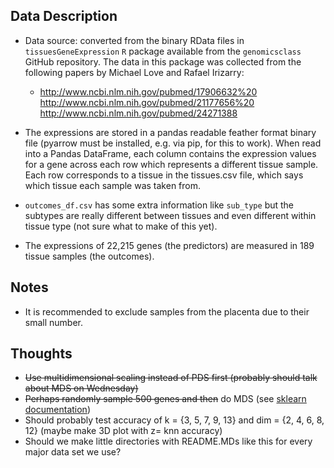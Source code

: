 ## Data Description
* Data source: converted from the binary RData files in ```tissuesGeneExpression``` `R` package available from the ```genomicsclass``` GitHub repository. The data in this package was collected from the following papers by Michael Love and Rafael Irizarry: 
    * http://www.ncbi.nlm.nih.gov/pubmed/17906632%20
      http://www.ncbi.nlm.nih.gov/pubmed/21177656%20
      http://www.ncbi.nlm.nih.gov/pubmed/24271388

* The expressions are stored in a pandas readable feather format binary file (pyarrow must be installed, e.g. via pip, for this to work). When read into a Pandas DataFrame, each column contains the expression values for a gene across each row which represents a different tissue sample. Each row corresponds to a tissue in the tissues.csv file, which says which tissue each sample was taken from.
* ```outcomes_df.csv``` has some extra information like ```sub_type``` but the subtypes are really different between tissues and even different within tissue type (not sure what to make of this yet). 
* The expressions of 22,215 genes (the predictors) are measured in 189 tissue samples (the outcomes). 

## Notes
* It is recommended to exclude samples from the placenta due to their small number. 

## Thoughts
* ~~Use multidimensional scaling instead of PDS first (probably should talk about MDS on Wednesday)~~
* ~~Perhaps randomly sample 500 genes and then~~ do MDS (see [sklearn documentation](https://scikit-learn.org/stable/modules/generated/sklearn.manifold.MDS.html))
* Should probably test accuracy of k = {3, 5, 7, 9, 13} and dim = {2, 4, 6, 8, 12} (maybe make 3D plot with z= knn accuracy)
* Should we make little directories with README.MDs like this for every major data set we use? 
